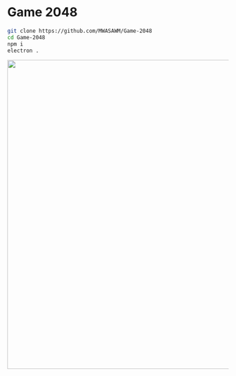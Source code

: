 # Game 2048

~~~bash
git clone https://github.com/MWASAWM/Game-2048
cd Game-2048
npm i
electron .
~~~

<img src='https://github.com/MWASAWM/Game-2048/blob/master/README.JPG' height="705" width="585"></img>
